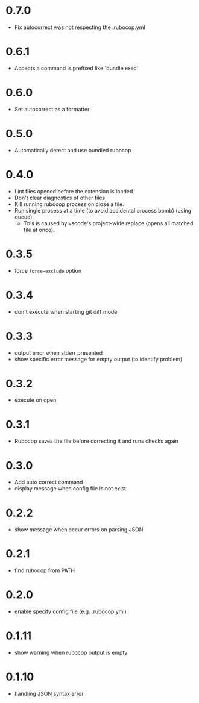 # 0.7.0

- Fix autocorrect was not respecting the .rubocop.yml

# 0.6.1

- Accepts a command is prefixed like 'bundle exec'

# 0.6.0

- Set autocorrect as a formatter

# 0.5.0

- Automatically detect and use bundled rubocop

# 0.4.0

- Lint files opened before the extension is loaded.
- Don't clear diagnostics of other files.
- Kill running rubocop process on close a file.
- Run single process at a time (to avoid accidental process bomb) (using queue).
  - This is caused by vscode's project-wide replace (opens all matched file at once).

# 0.3.5

- force `force-exclude` option

# 0.3.4

- don't execute when starting git diff mode

# 0.3.3

- output error when stderr presented
- show specific error message for empty output (to identify problem)

# 0.3.2

- execute on open

# 0.3.1

- Rubocop saves the file before correcting it and runs checks again

# 0.3.0

- Add auto correct command
- display message when config file is not exist

# 0.2.2

- show message when occur errors on parsing JSON

# 0.2.1

- find rubocop from PATH

# 0.2.0

- enable specify config file (e.g. .rubocop.yml)

# 0.1.11

- show warning when rubocop output is empty

# 0.1.10

- handling JSON syntax error
